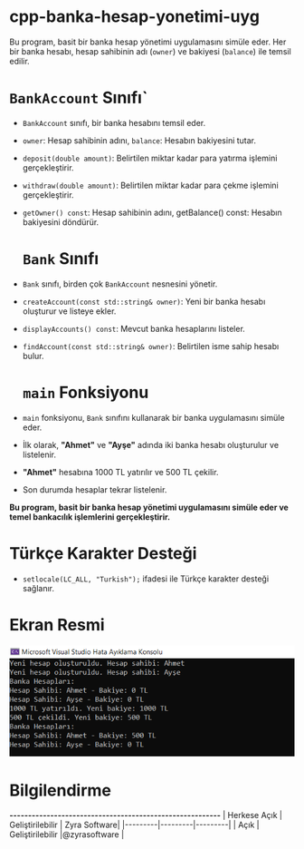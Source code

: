 # cpp-banka-hesap-yonetimi-uyg
Bu program, basit bir banka hesap yönetimi uygulamasını simüle eder. Her bir banka hesabı, hesap sahibinin adı (`owner`) ve bakiyesi (`balance`) ile temsil edilir.

# `BankAccount` Sınıfı`
- `BankAccount` sınıfı, bir banka hesabını temsil eder.
- `owner`: Hesap sahibinin adını, `balance`: Hesabın bakiyesini tutar.
- `deposit(double amount)`: Belirtilen miktar kadar para yatırma işlemini gerçekleştirir.
- `withdraw(double amount)`: Belirtilen miktar kadar para çekme işlemini gerçekleştirir.
- `getOwner() const`: Hesap sahibinin adını, getBalance() const: Hesabın bakiyesini döndürür.

  # `Bank` Sınıfı
- `Bank` sınıfı, birden çok `BankAccount` nesnesini yönetir.
- `createAccount(const std::string& owner)`: Yeni bir banka hesabı oluşturur ve listeye ekler.
- `displayAccounts() const`: Mevcut banka hesaplarını listeler.
- `findAccount(const std::string& owner)`: Belirtilen isme sahip hesabı bulur.
 

  # `main` Fonksiyonu
- `main` fonksiyonu, `Bank` sınıfını kullanarak bir banka uygulamasını simüle eder.
- İlk olarak, **"Ahmet"** ve **"Ayşe"** adında iki banka hesabı oluşturulur ve listelenir.
- **"Ahmet"** hesabına 1000 TL yatırılır ve 500 TL çekilir.
 - Son durumda hesaplar tekrar listelenir.
    
**Bu program, basit bir banka hesap yönetimi uygulamasını simüle eder ve temel bankacılık işlemlerini gerçekleştirir.**


# Türkçe Karakter Desteği
- `setlocale(LC_ALL, "Turkish");` ifadesi ile Türkçe karakter desteği sağlanır.


# Ekran Resmi
![zyrasoftware](kodde4.png)

# Bilgilendirme
**---------------------------------------------------------**
| Herkese Açık | Geliştirilebilir | Zyra Software|
|---------|---------|---------|
| Açık | Geliştirilebilir |@zyrasoftware |



